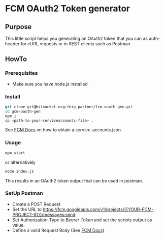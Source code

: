 # FCM OAuth2 Token generator
## Purpose
This little script helps you generating an OAuth2 token that you can as auth-header for cURL requests or in REST clients 
such as Postman.

## HowTo

### Prerequisites

* Make sure you have node.js installed

### Install
```bash
git clone git@bitbucket.org:feig-partner/fcm-oauth-gen.git
cd gcm-oauth-gen
npm i
cp <path-to-your-serviceaccounts-file> .
``` 

See [FCM Docs](https://firebase.google.com/docs/cloud-messaging/migrate-v1#update-authorization-of-send-requests) on how to obtain a service-accounts.json 

### Usage

```bash
npm start
```

or alternatively

```bash
node index.js
```

This results in an OAuth2 token output that can be used in postman.

### SetUp Postman

* Create a POST Request
* Set the URL to <https://fcm.googleapis.com/v1/projects/{{YOUR-FCM-PROJECT-ID}}/messages:send>
* Set Authorization-Type to _Bearer Token_ and set the scripts output as value.
* Define a valid Request Body (See [FCM Docs](https://firebase.google.com/docs/reference/fcm/rest/v1/projects.messages#Notification))